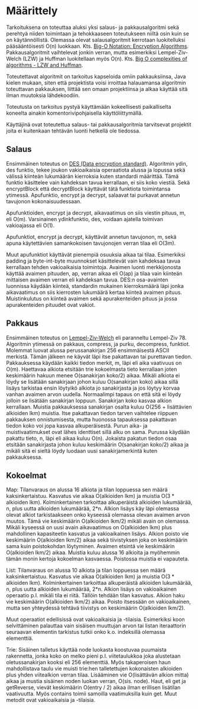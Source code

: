 # Määrittely

Tarkoituksena on toteuttaa aluksi yksi salaus- ja pakkausalgoritmi sekä perehtyä niiden toimintaan ja tehokkaaseen toteutukseen niiltä osin kuin se on käytännöllistä. Olemassa olevat salausalgoritmit kerrotaan luokitelluksi pääsääntöisesti O(n) luokkaan. Kts. [Big-O Notation: Encryption Algorithms](http://crypto.stackexchange.com/questions/2338/big-o-notation-encryption-algorithms). Pakkausalgoritmit vaihtelevat jonkin verran, mutta esimerkiksi Lempel-Ziv-Welch (LZW) ja Huffman luokitellaan myös O(n). Kts. [Big O complexities of algorithms - LZW and Huffman](http://stackoverflow.com/questions/6189765/big-o-complexities-of-algorithms-lzw-and-huffman).

Toteutettavat algoritmit on tarkoitus kapseloida omiin pakkauksiinsa, Java kielen mukaan, siten että projektista voisi irroittaa halauamansa algoritmin toteuttavan pakkauksen, liittää sen omaan projektiinsa ja alkaa käyttää sitä ilman muutoksia lähdekoodiin.

Toteutusta on tarkoitus pystyä käyttämään kokeellisesti paikalliselta koneelta ainakin komentorivipohjaisella käyttöliittymällä.

Käyttäjinä ovat toteutettua salaus- tai pakkausalgoritmia tarvitsevat projektit joita ei kuitenkaan tehtävän luonti hetkellä ole tiedossa.

## Salaus

Ensimmäinen toteutus on [DES (Data encryption standard)](https://en.wikipedia.org/wiki/Data_Encryption_Standard). Algoritmin ydin, des funktio,
tekee joukon vakioaikaisia operaatiota alussa ja lopussa sekä välissä kiinteän lukumäärän kierroksia kuten standardi määrittää. Tämä funktio käsittelee vain kahdeksan tavua kerrallaan, ei siis koko viestiä. Sekä encryptBlock että decryptBlock käyttävät tätä funktiota toimintansa ytimessä. Apufunktio, encrypt ja decrypt, salaavat tai purkavat annetun tavujonon kokonaisuudessaan.

Apufunktioiden, encrypt ja decrypt, aikavaatimus on siis viestin pituus, m, eli O(m). Varsinainen ydinkfunktio, des, voidaan ajatella toimivan vakioajassa eli O(1).

Apufunktiot, encrypt ja decrypt, käyttävät annetun tavujonon, m, sekä apuna käytettävien samankokoisen tavujonojen verran tilaa eli O(3m).

Muut apufunktiot käyttävät pienempiä osuuksia aikaa tai tilaa. Esimerkiksi padding ja byte-int-byte muunnokset käsittelevät vain kahdeksaa tavua kerrallaan tehden vakioaikaisia toimintoja. Avaimen luonti merkkijonosta käyttää avaimen pituuden, ap, verran aikaa eli O(ap) ja tilaa vain kiinteän mittaisen avaimen verran eli kahdeksan tavua. DES:n osa-avainten luonnissa käydään kiinteä, standardin mukainen kierroksmäärä läpi jonka aikavaatimus on siis kierrosten lukumäärä kertaa kiinteä avaimen pituus. Muistinkulutus on kiinteä avaimen sekä apurakenteiden pituus ja jossa apurakenteiden pituudet ovat vakiot.

## Pakkaus

 Ensimmäinen toteutus on [Lempel-Ziv-Welch](https://en.wikipedia.org/wiki/Lempel%E2%80%93Ziv%E2%80%93Welch) eli paranneltu Lempel-Ziv 78. Algoritmin ytimessä on pakkaus, compress, ja purku, decompress, funktiot. Molemmat luovat alussa perussanakirjan 256 ensimmäisestä ASCII merkistä. Tämän jälkeen ne käyvät läpi itse pakattavan tai purettavan tiedon.
 Pakkauksessa käydään kaikki tiedon merkit, m, läpi eli aika vaativuus on O(m). Haettavaa alkiota etsitään trie kokoelmasta tieto kerrallaan joten keskimäärin hakuun menee O(sanakirjan koko/2) aikaa. Mikäli alkiota ei löydy se lisätään sanakirjaan johon kuluu O(sanakirjan koko) aikaa sillä lisäys tarkistaa ensin löytyikö alkiota jo sanakirjasta ja jos löytyy korvaa vanhan avaimen arvon uudella. Normaalimpi tapaus on että sitä ei löydy jolloin se lisätään sanakirjan loppuun. Sanakirjan koko kasvaa alkion kerrallaan.
 Muistia pakkauksessa sanakirjan osalta kuluu O(256 + lisättävien alkioiden lkm) muistia. Itse pakattavan tiedon tarven vaihtelee riippuen pakkauksen onnistumisesta, mutta huonossa tapauksessa pakattavan tiedon koko voi jopa kasvaa alkuperäisestä.
 Purun aika- ja muistivaatimukset ovat lähes identtiset sillä alku on sama. Purussa käydään pakattu tieto, n, läpi eli aikaa kuluu O(n). Jokaista pakatun tiedon osaa etsitään sanakirjasta johon kuluu keskimäärin O(sanakirjan koko/2) aikaa ja mikäli sitä ei sieltä löydy luodaan uusi sanakirjamerkintä kuten pakkauksessa.

## Kokoelmat

Map: Tilanvaraus on alussa 16 alkiota ja tilan loppuessa sen määrä kaksinkertaistuu. Kasvatus vie aikaa O(alkioiden lkm) ja muistia O(3 * alkioiden lkm). Kolminkertainen tarkoittaa alkuperäistä alkioiden lukumäärää, n, plus uutta alkioiden lukumäärää, 2*n. Alkion lisäys käy läpi olemassa olevat alkiot tarkistaakseen onko kyseessä olemassa olevan avaimen arvon muutos. Tämä vie keskimäärin O(alkioiden lkm/2) mikäli avain on olemassa. Mikäli kyseessä on uusi avain aikavaatimus on O(alkioiden lkm) plus mahdollinen kapasiteetin kasvatus ja vakioaikainen lisäys. Alkion poisto vie keskimäärin O(alkioiden lkm/2) aikaa sekä tiivistyksen joka on keskimäärin sama kuin poistokohdan löytyminen. Avaimen etsintä vie keskimäärin O(alkioiden lkm/2) aikaa. Muistia kuluu alussa 16 alkioita ja myöhemmin tämän monin kertoja kokoelman kasvaessa. Poistossa muistia ei vapauteta.

List: Tilanvaraus on alussa 10 alkiota ja tilan loppuessa sen määrä kaksinkertaistuu. Kasvatus vie aikaa O(alkioiden lkm) ja muistia O(3 * alkioiden lkm). Kolminkertainen tarkoittaa alkuperäistä alkioiden lukumäärää, n, plus uutta alkioiden lukumäärää, 2*n. Alkion lisäys on vakioaikainen operaatio p.l. mikäli tila ei riitä. Tällöin tehdään tilan kasvatus. Alkion haku vie keskimäärin O(alkioiden lkm/2) aikaa. Poisto itsessään on vakioaikainen, mutta sen yhteydessä tehtävä tiivistys on keskimäärin O(alkioiden lkm/2).

Muut operaatiot edellisissä ovat vakioaikaisia ja -tilaisia. Esimerkiksi koon selvittäminen palauttaa vain sisäisen muuttujan arvon tai listan iteraattorin seuraavan elementin tarkistus tutkii onko k.o. indeksillä olemassa elementtiä.

Trie: Sisäinen talletus käyttää node luokasta koostuvaa puumaista rakennetta, jonka koko on melko pieni p.l. viitetaulukkoa joka alustetaan oletussanakirjan kooksi eli 256 elementtiä. Myös takaperoisen haun mahdollistava taulu vie muisti trie:hen talletettujen kokonaisten alkioiden plus yhden viitealkion verran tilaa. Lisääminen vie O(lisättävän alkion mitta) aikaa ja mustia sisäinen noden luokan verran, O(sis. node). Haut, eli get ja getReverse, vievät keskimäärin O(entry / 2) aikaa ilman erillisen lisätilan vaativuutta. Myös contains toimii samoilla vaatimuksilla kuin get. Muut metodit ovat vakioaikaisia ja -tilaisia.
